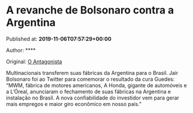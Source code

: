 
# A revanche de Bolsonaro contra a Argentina

Published at: **2019-11-06T07:57:29+00:00**

Author: ****

Original: [O Antagonista](https://www.oantagonista.com/brasil/a-revanche-de-bolsonaro-contra-a-argentina/)

Multinacionais transferem suas fábricas da Argentina para o Brasil.
Jair Bolsonaro foi ao Twitter para comemorar o resultado da cura Guedes:
“MWM, fábrica de motores americanos, A Honda, gigante de automóveis e a L’Óreal, anunciaram o fechamento de suas fábricas na Argentina e instalação no Brasil. A nova confiabilidade do investidor vem para gerar mais empregos e maior giro econômico em nosso país.”
